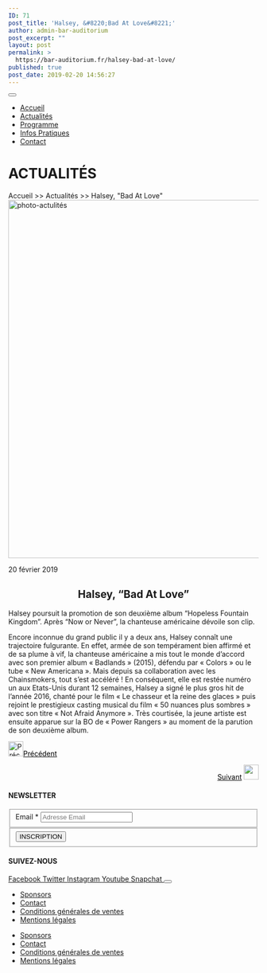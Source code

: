 ```yaml
---
ID: 71
post_title: 'Halsey, &#8220;Bad At Love&#8221;'
author: admin-bar-auditorium
post_excerpt: ""
layout: post
permalink: >
  https://bar-auditorium.fr/halsey-bad-at-love/
published: true
post_date: 2019-02-20 14:56:27
---
```

<button id="elementor-menu-toggle"></button>
<nav itemtype="http://schema.org/SiteNavigationElement" itemscope="itemscope" id="elementor-navigation" role="navigation" aria-label="Elementor Menu">
<ul id="elementor-navmenu">
 	<li><a href="https://bar-auditorium.fr/">Accueil</a></li>
 	<li><a href="https://bar-auditorium.fr/actualites-bar-auditorium/">Actualités</a></li>
 	<li><a href="https://bar-auditorium.fr/artistes/">Programme</a></li>
 	<li><a href="https://bar-auditorium.fr/infos-pratiques/">Infos Pratiques</a></li>
 	<li><a href="https://bar-auditorium.fr/contact/">Contact</a></li>
</ul>
</nav>
<h1>ACTUALITÉS</h1>
Accueil &gt;&gt; Actualités &gt;&gt; Halsey, "Bad At Love"

<img width="1080" height="720" src="https://bar-auditorium.fr/wp-content/uploads/2019/02/photo-1505842465776-3b4953ca4f44.jpg" alt="photo-actulités" srcset="https://bar-auditorium.fr/wp-content/uploads/2019/02/photo-1505842465776-3b4953ca4f44.jpg 1080w, https://bar-auditorium.fr/wp-content/uploads/2019/02/photo-1505842465776-3b4953ca4f44-300x200.jpg 300w, https://bar-auditorium.fr/wp-content/uploads/2019/02/photo-1505842465776-3b4953ca4f44-768x512.jpg 768w, https://bar-auditorium.fr/wp-content/uploads/2019/02/photo-1505842465776-3b4953ca4f44-1024x683.jpg 1024w" sizes="(max-width: 1080px) 100vw, 1080px">

20 février 2019
<h2 style="text-align: center;"><strong>Halsey, “Bad At Love”</strong></h2>
Halsey poursuit la promotion de son deuxième album “Hopeless Fountain Kingdom”. Après “Now or Never”, la chanteuse américaine dévoile son clip.

Encore inconnue du grand public il y a deux ans, Halsey connaît une trajectoire fulgurante. En effet, armée de son tempérament bien affirmé et de sa plume à vif, la chanteuse américaine a mis tout le monde d’accord avec son premier album «&nbsp;Badlands&nbsp;» (2015), défendu par «&nbsp;Colors&nbsp;» ou le tube «&nbsp;New Americana&nbsp;». Mais depuis sa collaboration avec les Chainsmokers, tout s’est accéléré ! En conséquent, elle est restée numéro un aux Etats-Unis durant 12 semaines, Halsey a signé le plus gros hit de l’année 2016, chanté pour le film «&nbsp;Le chasseur et la reine des glaces&nbsp;» puis rejoint le prestigieux casting musical du film «&nbsp;50 nuances plus sombres&nbsp;» avec son titre&nbsp;«&nbsp;Not Afraid Anymore&nbsp;». Très courtisée, la jeune artiste est ensuite apparue sur la&nbsp;BO de «&nbsp;Power Rangers&nbsp;»&nbsp;au moment de la parution de son deuxième album.
<p style="text-align: left;"><a href="https://bar-auditorium.fr/m-83-et-mai-lan-prets-a-danser/"><img src="https://bar-auditorium.fr/wp-content/uploads/2019/02/group-2-1.png" alt="Précédent" width="30" height="30"></a><a style="color: #000000;" href="https://bar-auditorium.fr/m-83-et-mai-lan-prets-a-danser/">Précédent</a></p>
<p style="text-align: right;"><a style="color: #000000;" href="https://bar-auditorium.fr/royksopp-en-selle/">Suivant</a>&nbsp;<a href="https://bar-auditorium.fr/royksopp-en-selle/"><img src="https://bar-auditorium.fr/wp-content/uploads/2019/02/group-2.png" alt="" width="30" height="30"></a></p>

<h4>NEWSLETTER</h4>
<form action="https://bar-auditorium.fr/wp-admin/admin-post.php" method="post" name="content-form-c7e782e" id="content-form-c7e782e"><input type="hidden" id="_wpnonce_newsletter" name="_wpnonce_newsletter" value="36c6e6aa2b"><input type="hidden" name="_wp_http_referer" value="/wp-admin/admin-ajax.php"><input type="hidden" name="action" value="content_form_submit"><input type="hidden" name="form-type" value="newsletter"><input type="hidden" name="form-builder" value="elementor"><input type="hidden" name="post-id" value="71"><input type="hidden" name="form-id" value="c7e782e">
<fieldset>
            <label for="data[c7e782e][email]">
Email *            </label>
<input type="text" name="data[c7e782e][email]" id="data[c7e782e][email]" required="required" placeholder="Adresse Email"></fieldset>
<fieldset>
            <button type="submit" name="submit" value="submit-newsletter-c7e782e">
INSCRIPTION                            </button></fieldset>
</form>
<h4>SUIVEZ-NOUS</h4>
<a href="" target="_blank" rel="noopener noreferrer">
Facebook
</a>
<a href="" target="_blank" rel="noopener noreferrer">
Twitter
</a>
<a href="" target="_blank" rel="noopener noreferrer">
Instagram
</a>
<a href="" target="_blank" rel="noopener noreferrer">
Youtube
</a>
<a href="" target="_blank" rel="noopener noreferrer">
Snapchat
</a>
<button id="elementor-menu-toggle"></button>
<nav itemtype="http://schema.org/SiteNavigationElement" itemscope="itemscope" id="elementor-navigation" role="navigation" aria-label="Elementor Menu">
<ul id="elementor-navmenu">
 	<li><a href="https://bar-auditorium.fr/sponsors/">Sponsors</a></li>
 	<li><a href="https://bar-auditorium.fr/contact/">Contact</a></li>
 	<li><a href="https://bar-auditorium.fr/conditions-generales-de-ventes/">Conditions générales de ventes</a></li>
 	<li><a href="https://bar-auditorium.fr/mentions-legales/">Mentions légales</a></li>
</ul>
</nav>

<nav itemtype="http://schema.org/SiteNavigationElement" itemscope="itemscope" id="cbp-hsmenu-wrapper">
<ul id="mega-menu">
 	<li><a href="https://bar-auditorium.fr/sponsors/">Sponsors</a></li>
 	<li><a href="https://bar-auditorium.fr/contact/">Contact</a></li>
 	<li><a href="https://bar-auditorium.fr/conditions-generales-de-ventes/">Conditions générales de ventes</a></li>
 	<li><a href="https://bar-auditorium.fr/mentions-legales/">Mentions légales</a></li>
</ul>
</nav>